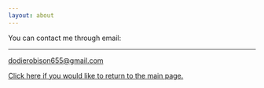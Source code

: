 ```yaml
---
layout: about
---
```


You can contact me through email:

* * *
dodierobison655@gmail.com

[Click here if you would like to return to the main page.](home.md)
